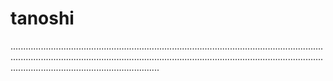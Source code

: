 # tanoshi
...................................................................................................................................................................................................................................................................................................................